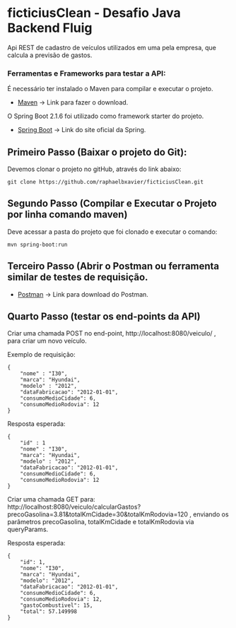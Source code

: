 # ficticiusClean - Desafio Java Backend Fluig
Api REST de cadastro de veículos utilizados em uma pela empresa, que calcula a previsão de gastos.

### Ferramentas e Frameworks para testar a API:

É necessário ter instalado o Maven para compilar e executar o projeto.
* [Maven](https://maven.apache.org/) -> Link para fazer o download.

O Spring Boot 2.1.6 foi utilizado como framework starter do projeto.
* [Spring Boot](https://spring.io/) -> Link do site oficial da Spring.


## Primeiro Passo (Baixar o projeto do Git):
Devemos clonar o projeto no gitHub, através do link abaixo:
```
git clone https://github.com/raphaelbxavier/ficticiusClean.git
```

## Segundo Passo (Compilar e Executar o Projeto por linha comando maven)

Deve acessar a pasta do projeto que foi clonado e executar o comando:

```
mvn spring-boot:run
```

## Terceiro Passo (Abrir o Postman ou ferramenta similar de testes de requisição. 

* [Postman](https://www.postman.com/) -> Link para download do Postman.

## Quarto Passo (testar os end-points da API)

Criar uma chamada POST no end-point, http://localhost:8080/veiculo/ , para criar um novo veículo.

Exemplo de requisição:

```
{
	"nome" : "I30",
	"marca": "Hyundai",
	"modelo" : "2012",
	"dataFabricacao": "2012-01-01",
	"consumoMedioCidade": 6,
	"consumoMedioRodovia": 12 
}

```

Resposta esperada:

```
{
  	"id" : 1
	"nome" : "I30",
  	"marca": "Hyundai",
  	"modelo" : "2012",
  	"dataFabricacao": "2012-01-01",
  	"consumoMedioCidade": 6,
  	"consumoMedioRodovia": 12 
}

```

Criar uma chamada GET para: http://localhost:8080/veiculo/calcularGastos?precoGasolina=3.81&totalKmCidade=30&totalKmRodovia=120 , enviando os parâmetros precoGasolina, totalKmCidade e totalKmRodovia via queryParams.

Resposta esperada:

```
{
  	"id": 1,
  	"nome": "I30",
  	"marca": "Hyundai",
  	"modelo": "2012",
  	"dataFabricacao": "2012-01-01",
  	"consumoMedioCidade": 6,
  	"consumoMedioRodovia": 12,
  	"gastoCombustivel": 15,
  	"total": 57.149998 
}

```

